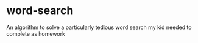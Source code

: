 # word-search
An algorithm to solve a particularly tedious word search my kid needed to complete as homework
